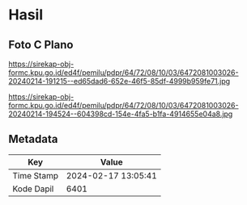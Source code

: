# Hasil

## Foto C Plano

https://sirekap-obj-formc.kpu.go.id/ed4f/pemilu/pdpr/64/72/08/10/03/6472081003026-20240214-191215--ed65dad6-652e-46f5-85df-4999b959fe71.jpg

https://sirekap-obj-formc.kpu.go.id/ed4f/pemilu/pdpr/64/72/08/10/03/6472081003026-20240214-194524--604398cd-154e-4fa5-b1fa-4914655e04a8.jpg


## Metadata

| Key        | Value               |
| ---------- | ------------------- |
| Time Stamp | 2024-02-17 13:05:41 |
| Kode Dapil | 6401                |




